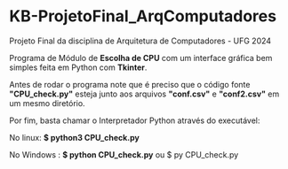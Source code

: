 # KB-ProjetoFinal_ArqComputadores
Projeto Final da disciplina de Arquitetura de Computadores - UFG 2024


Programa de Módulo de **Escolha de CPU** com um interface gráfica bem simples
feita em Python com **Tkinter**.

Antes de rodar o programa note que é preciso que o código fonte **"CPU_check.py"**
esteja junto aos arquivos **"conf.csv"** e **"conf2.csv"** em um mesmo diretório.

Por fim, basta chamar o Interpretador Python através do executável:

No linux: **$ python3 CPU_check.py**

No Windows : **$ python CPU_check.py**
             ou   $ py CPU_check.py
